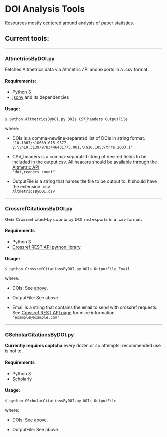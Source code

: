 # DOI Analysis Tools
Resources mostly centered around analysis of paper statistics.



## Current tools:
---
### AltmetricsByDOI.py

Fetches Altmetrics data via Altmetric API and exports in a .csv format.

#### Requirements:

- Python 3
- [jsonv](https://github.com/archan937/jsonv.sh) and its dependencies

#### Usage: 
`$ python AltmetricsByDOI.py DOIs CSV_headers OutputFile`

where:

- <a id="Usage_DOIs">DOIs</a> is a comma-newline-separated list of DOIs in string format.  
  `"10.1007/s10669-015-9577-y,\\n10.3139/9783446431775.001,\\n10.1053/trre.2003.1"`

- CSV_headers is a comma-separated string of desired fields to be included in the output csv. All headers should be available through the [Altmetric API](https://api.altmetric.com/docs/call_doi.html).  
  `"doi,readers_count"`
  
- OutputFile is a string that names the file to be output to. It should have the extension .csv.  
  `AltmetricsByDOI.csv`
  
---
### CrossrefCitationsByDOI.py

Gets Crossref cited-by counts by DOI and exports in a .csv format.

#### Requirements

- Python 3
- [Crossref REST API python library](https://github.com/fabiobatalha/crossrefapi)

#### Usage:
`$ python CrossrefCitationsByDOI.py DOIs OutputFile Email`

where:

- DOIs: See <a href="#Usage_DOIs">above</a>.

- OutputFile: See above.

- Email is a string that contains the email to send with crossref requests. See [Crossref REST API page](https://github.com/CrossRef/rest-api-doc#good-manners--more-reliable-service) for more information.  
  `"example@example.com"`

---
### GScholarCitationsByDOI.py
**Currently requires captcha** every dozen or so attempts; recommended use is not to.

#### Requirements

- Python 3
- [Scholarly](https://pypi.org/project/scholarly/)

#### Usage:
`$ python GScholarCitationsByDOI.py DOIs OutputFile`

where:

- DOIs: See above.

- OutputFile: See above.
